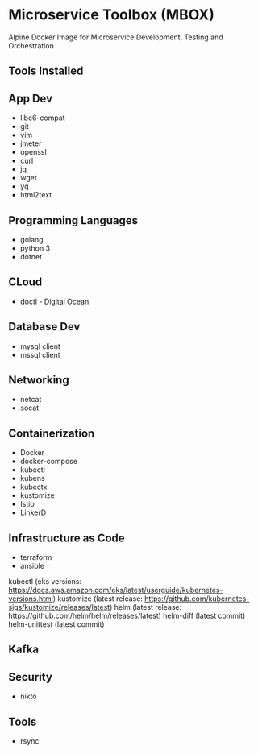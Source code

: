 # Microservice Toolbox (MBOX)
Alpine Docker Image for Microservice Development, Testing and Orchestration

## Tools Installed

## App Dev
* libc6-compat
* git
* vim
* jmeter
* openssl
* curl
* jq
* wget
* yq
* html2text

## Programming Languages
* golang
* python 3
* dotnet

## CLoud
* doctl - Digital Ocean

## Database Dev
* mysql client
* mssql client

## Networking
* netcat
* socat

## Containerization
* Docker
* docker-compose
* kubectl
* kubens
* kubectx
* kustomize
* Istio
* LinkerD

## Infrastructure as Code
* terraform
* ansible

kubectl (eks versions: https://docs.aws.amazon.com/eks/latest/userguide/kubernetes-versions.html)
kustomize (latest release: https://github.com/kubernetes-sigs/kustomize/releases/latest)
helm (latest release: https://github.com/helm/helm/releases/latest)
helm-diff (latest commit)
helm-unittest (latest commit)

## Kafka

## Security
* nikto

## Tools
* rsync
